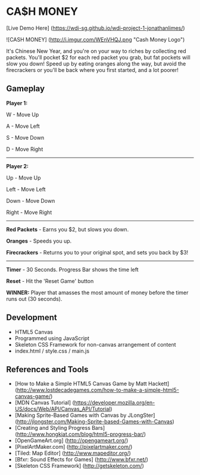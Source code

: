 # CA$H MONEY

[Live Demo Here] (https://wdi-sg.github.io/wdi-project-1-jonathanlimes/)


![CASH MONEY] (http://i.imgur.com/WEnVHQJ.png "Cash Money Logo")

It's Chinese New Year, and you're on your way to riches by collecting red packets. You'll pocket $2 for each red packet you grab, but fat pockets will slow you down! Speed up by eating oranges along the way, but avoid the firecrackers or you'll be back where you first started, and a lot poorer!

## Gameplay

**Player 1:**

W - Move Up

A - Move Left

S - Move Down

D - Move Right

---

**Player 2:**

Up - Move Up

Left - Move Left

Down - Move Down

Right - Move Right

---

**Red Packets** - Earns you $2, but slows you down.

**Oranges** - Speeds you up.

**Firecrackers** - Returns you to your original spot, and sets you back by $3!

---

**Timer** - 30 Seconds. Progress Bar shows the time left

**Reset** - Hit the 'Reset Game' button

**WINNER:** Player that amasses the most amount of money before the timer runs out (30 seconds).

## Development
* HTML5 Canvas
* Programmed using JavaScript
* Skeleton CSS Framework for non-canvas arrangement of content
* index.html / style.css / main.js

## References and Tools
* [How to Make a Simple HTML5 Canvas Game by Matt Hackett] (http://www.lostdecadegames.com/how-to-make-a-simple-html5-canvas-game/)
* [MDN Canvas Tutorial] (https://developer.mozilla.org/en-US/docs/Web/API/Canvas_API/Tutorial)
* [Making Sprite-Based Games with Canvas by JLongSter] (http://jlongster.com/Making-Sprite-based-Games-with-Canvas)
* [Creating and Styling Progress Bars] (http://www.hongkiat.com/blog/html5-progress-bar/)
* [OpenGameArt.org] (http://opengameart.org/)
* [PixelArtMaker.com] (http://pixelartmaker.com/)
* [Tiled: Map Editor] (http://www.mapeditor.org/)
* [Bfxr: Sound Effects for Games] (http://www.bfxr.net/)
* [Skeleton CSS Framework] (http://getskeleton.com/)
